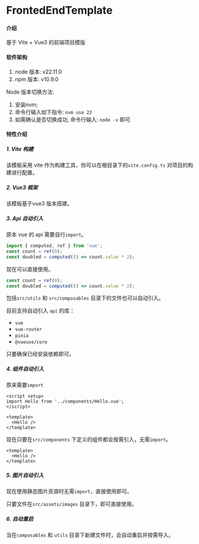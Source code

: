 # FrontedEndTemplate

#### 介绍

基于 Vite + Vue3 的前端项目模版

#### 软件架构

1. node 版本: v22.11.0
2. npm 版本: v10.9.0

Node 版本切换方法:

1. 安装nvm;
2. 命令行输入如下指令: `nvm use 22`
3. 如需确认是否切换成功, 命令行输入: `node -v` 即可

#### 特性介绍

##### 1. Vite 构建

该模板采用 vite 作为构建工具，你可以在根目录下的`vite.config.ts` 对项目的构建进行配置。

##### 2. Vue3 框架

该模板基于vue3 版本搭建。

##### 3. Api 自动引入

原本 vue 的 api 需要自行`import`。

```javascript
import { computed, ref } from 'vue';
const count = ref(0);
const doubled = computed(() => count.value * 2);
```

现在可以直接使用。

```javascript
const count = ref(0);
const doubled = computed(() => count.value * 2);
```

包括`src/utils` 和 `src/composables` 目录下的文件也可以自动引入。

目前支持自动引入 `api` 的库：

- `vue`
- `vue-router`
- `pinia`
- `@vueuse/core`

只要确保已经安装依赖即可。

##### 4. 组件自动引入

原来需要`import`

```vue
<script setup>
import Hello from '../components/Hello.vue';
</script>

<template>
  <Hello />
</template>
```

现在只要在`src/components` 下定义的组件都会按需引入，无需`import`。

```vue
<template>
  <Hello />
</template>
```

##### 5. 图片自动引入

现在使用静态图片资源时无需`import`，直接使用即可。

只要文件在`src/assets/images` 目录下，即可直接使用。

##### 6. 自动重启

当在`composables` 和 `utils` 目录下新建文件时，会自动重启并按需导入。
